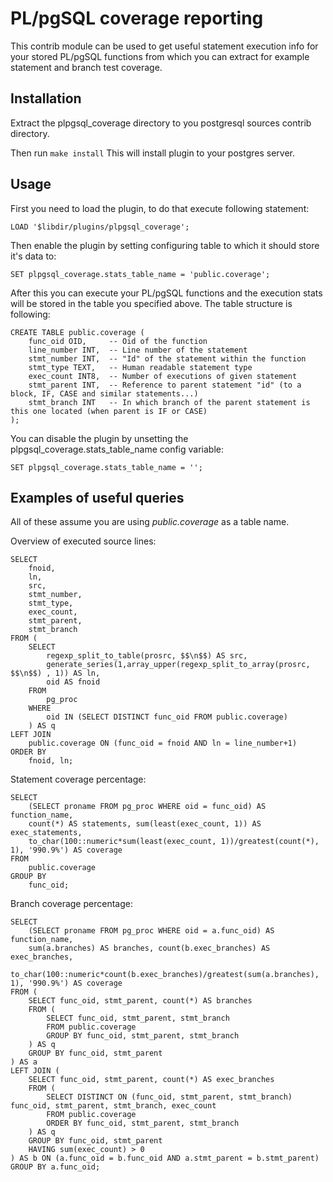 PL/pgSQL coverage reporting
===========================

This contrib module can be used to get useful statement execution info for your stored PL/pgSQL functions from which you can extract for example statement and branch test coverage.


Installation
------------
Extract the plpgsql_coverage directory to you postgresql sources contrib directory.

Then run `make install`
This will install plugin to your postgres server.


Usage
-----
First you need to load the plugin, to do that execute following statement:

    LOAD '$libdir/plugins/plpgsql_coverage';

Then enable the plugin by setting configuring table to which it should store it's data to:

    SET plpgsql_coverage.stats_table_name = 'public.coverage';

After this you can execute your PL/pgSQL functions and the execution stats will be stored in the table you specified above.
The table structure is following:

    CREATE TABLE public.coverage (
        func_oid OID,     -- Oid of the function
        line_number INT,  -- Line number of the statement
        stmt_number INT,  -- "Id" of the statement within the function
        stmt_type TEXT,   -- Human readable statement type
        exec_count INT8,  -- Number of executions of given statement
        stmt_parent INT,  -- Reference to parent statement "id" (to a block, IF, CASE and similar statements...)
        stmt_branch INT   -- In which branch of the parent statement is this one located (when parent is IF or CASE)
    );

You can disable the plugin by unsetting the plpgsql_coverage.stats_table_name config variable:

    SET plpgsql_coverage.stats_table_name = '';


Examples of useful queries
--------------------------
All of these assume you are using *public.coverage* as a table name.

Overview of executed source lines:

    SELECT
        fnoid,
        ln,
        src,
        stmt_number,
        stmt_type,
        exec_count,
        stmt_parent,
        stmt_branch
    FROM (
        SELECT
            regexp_split_to_table(prosrc, $$\n$$) AS src,
            generate_series(1,array_upper(regexp_split_to_array(prosrc, $$\n$$) , 1)) AS ln,
            oid AS fnoid
        FROM
            pg_proc
        WHERE
            oid IN (SELECT DISTINCT func_oid FROM public.coverage)
        ) AS q
    LEFT JOIN
        public.coverage ON (func_oid = fnoid AND ln = line_number+1)
    ORDER BY
        fnoid, ln;


Statement coverage percentage:

    SELECT
        (SELECT proname FROM pg_proc WHERE oid = func_oid) AS function_name,
        count(*) AS statements, sum(least(exec_count, 1)) AS exec_statements,
        to_char(100::numeric*sum(least(exec_count, 1))/greatest(count(*), 1), '990.9%') AS coverage
    FROM
        public.coverage
    GROUP BY
        func_oid;


Branch coverage percentage:

    SELECT
        (SELECT proname FROM pg_proc WHERE oid = a.func_oid) AS function_name,
        sum(a.branches) AS branches, count(b.exec_branches) AS exec_branches,
        to_char(100::numeric*count(b.exec_branches)/greatest(sum(a.branches), 1), '990.9%') AS coverage
    FROM (
        SELECT func_oid, stmt_parent, count(*) AS branches
        FROM (
            SELECT func_oid, stmt_parent, stmt_branch
            FROM public.coverage
            GROUP BY func_oid, stmt_parent, stmt_branch
        ) AS q
        GROUP BY func_oid, stmt_parent
    ) AS a
    LEFT JOIN (
        SELECT func_oid, stmt_parent, count(*) AS exec_branches
        FROM (
            SELECT DISTINCT ON (func_oid, stmt_parent, stmt_branch) func_oid, stmt_parent, stmt_branch, exec_count
            FROM public.coverage
            ORDER BY func_oid, stmt_parent, stmt_branch
        ) AS q
        GROUP BY func_oid, stmt_parent
        HAVING sum(exec_count) > 0
    ) AS b ON (a.func_oid = b.func_oid AND a.stmt_parent = b.stmt_parent)
    GROUP BY a.func_oid;

